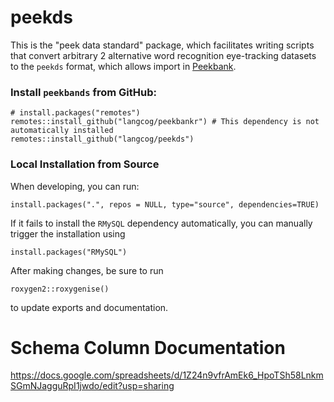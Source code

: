 # peekds

This is the "peek data standard" package, which facilitates writing scripts that convert arbitrary 2 alternative word recognition eye-tracking datasets to the `peekds` format, which allows import in [Peekbank](http://peekbank.stanford.edu). 

### Install `peekbands` from GitHub:

```
# install.packages("remotes")
remotes::install_github("langcog/peekbankr") # This dependency is not automatically installed
remotes::install_github("langcog/peekds")
```

### Local Installation from Source

When developing, you can run:

```
install.packages(".", repos = NULL, type="source", dependencies=TRUE)
```

If it fails to install the `RMySQL` dependency automatically, you can manually trigger the installation using

```
install.packages("RMySQL")
```

After making changes, be sure to run 

```
roxygen2::roxygenise()
```

to update exports and documentation.

# Schema Column Documentation

https://docs.google.com/spreadsheets/d/1Z24n9vfrAmEk6_HpoTSh58LnkmSGmNJagguRpI1jwdo/edit?usp=sharing
